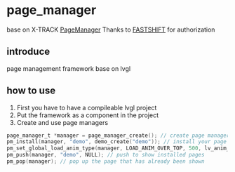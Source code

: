 # page_manager

base on X-TRACK [PageManager](https://github.com/FASTSHIFT/X-TRACK/tree/main/Software/X-Track/USER/App/Utils/PageManager)
Thanks to [FASTSHIFT](https://github.com/FASTSHIFT) for authorization

## introduce
page management framework base on lvgl 

## how to use
1. First you have to have a compileable lvgl project
2. Put the framework as a component in the project
3. Create and use page managers
```C
page_manager_t *manager = page_manager_create(); // create page manager
pm_install(manager, "demo", demo_create("demo")); // install your page
pm_set_global_load_anim_type(manager, LOAD_ANIM_OVER_TOP, 500, lv_anim_path_overshoot); // setting global anim type
pm_push(manager, "demo", NULL); // push to show installed pages
pm_pop(manager); // pop up the page that has already been shown
```

